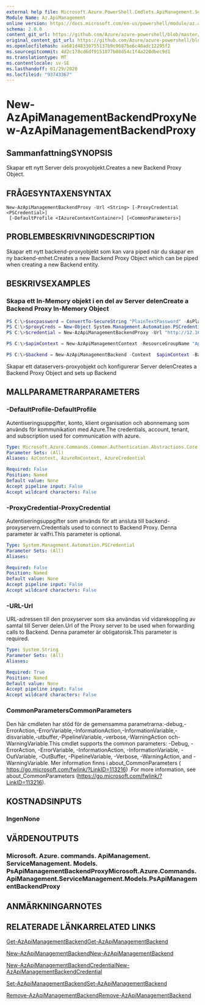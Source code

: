 ```yaml
---
external help file: Microsoft.Azure.PowerShell.Cmdlets.ApiManagement.ServiceManagement.dll-Help.xml
Module Name: Az.ApiManagement
online version: https://docs.microsoft.com/en-us/powershell/module/az.apimanagement/new-azapimanagementbackendproxy
schema: 2.0.0
content_git_url: https://github.com/Azure/azure-powershell/blob/master/src/ApiManagement/ApiManagement/help/New-AzApiManagementBackendProxy.md
original_content_git_url: https://github.com/Azure/azure-powershell/blob/master/src/ApiManagement/ApiManagement/help/New-AzApiManagementBackendProxy.md
ms.openlocfilehash: aa681d48330755137b9c9687be6c40adc12295f2
ms.sourcegitcommit: 4d2c178cd6df9151877b08d54c1f4a228dbec9d1
ms.translationtype: MT
ms.contentlocale: sv-SE
ms.lasthandoff: 01/29/2020
ms.locfileid: "93743367"
---
```

# <span data-ttu-id="e79ff-101">New-AzApiManagementBackendProxy</span><span class="sxs-lookup"><span data-stu-id="e79ff-101">New-AzApiManagementBackendProxy</span></span>

## <span data-ttu-id="e79ff-102">Sammanfattning</span><span class="sxs-lookup"><span data-stu-id="e79ff-102">SYNOPSIS</span></span>
<span data-ttu-id="e79ff-103">Skapar ett nytt Server dels proxyobjekt.</span><span class="sxs-lookup"><span data-stu-id="e79ff-103">Creates a new Backend Proxy Object.</span></span>

## <span data-ttu-id="e79ff-104">FRÅGESYNTAXEN</span><span class="sxs-lookup"><span data-stu-id="e79ff-104">SYNTAX</span></span>

```
New-AzApiManagementBackendProxy -Url <String> [-ProxyCredential <PSCredential>]
 [-DefaultProfile <IAzureContextContainer>] [<CommonParameters>]
```

## <span data-ttu-id="e79ff-105">PROBLEMBESKRIVNING</span><span class="sxs-lookup"><span data-stu-id="e79ff-105">DESCRIPTION</span></span>
<span data-ttu-id="e79ff-106">Skapar ett nytt backend-proxyobjekt som kan vara piped när du skapar en ny backend-enhet.</span><span class="sxs-lookup"><span data-stu-id="e79ff-106">Creates a new Backend Proxy Object which can be piped when creating a new Backend entity.</span></span>

## <span data-ttu-id="e79ff-107">BESKRIVS</span><span class="sxs-lookup"><span data-stu-id="e79ff-107">EXAMPLES</span></span>

### <span data-ttu-id="e79ff-108">Skapa ett In-Memory objekt i en del av Server delen</span><span class="sxs-lookup"><span data-stu-id="e79ff-108">Create a Backend Proxy In-Memory Object</span></span>
```powershell
PS C:\>$secpassword = ConvertTo-SecureString "PlainTextPassword" -AsPlainText -Force
PS C:\>$proxyCreds = New-Object System.Management.Automation.PSCredential ("foo", $secpassword)
PS C:\>$credential = New-AzApiManagementBackendProxy -Url "http://12.168.1.1:8080" -ProxyCredential $proxyCreds

PS C:\>$apimContext = New-AzApiManagementContext -ResourceGroupName "Api-Default-WestUS" -ServiceName "contoso"

PS C:\>$backend = New-AzApiManagementBackend -Context  $apimContext -BackendId 123 -Url 'https://contoso.com/awesomeapi' -Protocol http -Title "first backend" -SkipCertificateChainValidation $true -Proxy $credential -Description "backend with proxy server"
```

<span data-ttu-id="e79ff-109">Skapar ett dataservers-proxyobjekt och konfigurerar Server delen</span><span class="sxs-lookup"><span data-stu-id="e79ff-109">Creates a Backend Proxy Object and sets up Backend</span></span>

## <span data-ttu-id="e79ff-110">MALLPARAMETRAR</span><span class="sxs-lookup"><span data-stu-id="e79ff-110">PARAMETERS</span></span>

### <span data-ttu-id="e79ff-111">-DefaultProfile</span><span class="sxs-lookup"><span data-stu-id="e79ff-111">-DefaultProfile</span></span>
<span data-ttu-id="e79ff-112">Autentiseringsuppgifter, konto, klient organisation och abonnemang som används för kommunikation med Azure.</span><span class="sxs-lookup"><span data-stu-id="e79ff-112">The credentials, account, tenant, and subscription used for communication with azure.</span></span>

```yaml
Type: Microsoft.Azure.Commands.Common.Authentication.Abstractions.Core.IAzureContextContainer
Parameter Sets: (All)
Aliases: AzContext, AzureRmContext, AzureCredential

Required: False
Position: Named
Default value: None
Accept pipeline input: False
Accept wildcard characters: False
```

### <span data-ttu-id="e79ff-113">-ProxyCredential</span><span class="sxs-lookup"><span data-stu-id="e79ff-113">-ProxyCredential</span></span>
<span data-ttu-id="e79ff-114">Autentiseringsuppgifter som används för att ansluta till backend-proxyservern.</span><span class="sxs-lookup"><span data-stu-id="e79ff-114">Credentials used to connect to Backend Proxy.</span></span> <span data-ttu-id="e79ff-115">Denna parameter är valfri.</span><span class="sxs-lookup"><span data-stu-id="e79ff-115">This parameter is optional.</span></span>

```yaml
Type: System.Management.Automation.PSCredential
Parameter Sets: (All)
Aliases:

Required: False
Position: Named
Default value: None
Accept pipeline input: False
Accept wildcard characters: False
```

### <span data-ttu-id="e79ff-116">-URL</span><span class="sxs-lookup"><span data-stu-id="e79ff-116">-Url</span></span>
<span data-ttu-id="e79ff-117">URL-adressen till den proxyserver som ska användas vid vidarekoppling av samtal till Server delen.</span><span class="sxs-lookup"><span data-stu-id="e79ff-117">Url of the Proxy server to be used when forwarding calls to Backend.</span></span>
<span data-ttu-id="e79ff-118">Denna parameter är obligatorisk.</span><span class="sxs-lookup"><span data-stu-id="e79ff-118">This parameter is required.</span></span>

```yaml
Type: System.String
Parameter Sets: (All)
Aliases:

Required: True
Position: Named
Default value: None
Accept pipeline input: False
Accept wildcard characters: False
```

### <span data-ttu-id="e79ff-119">CommonParameters</span><span class="sxs-lookup"><span data-stu-id="e79ff-119">CommonParameters</span></span>
<span data-ttu-id="e79ff-120">Den här cmdleten har stöd för de gemensamma parametrarna:-debug,-ErrorAction,-ErrorVariable,-InformationAction,-InformationVariable,-disvariable,-utbuffer,-PipelineVariable,-verbose,-WarningAction och-WarningVariable.</span><span class="sxs-lookup"><span data-stu-id="e79ff-120">This cmdlet supports the common parameters: -Debug, -ErrorAction, -ErrorVariable, -InformationAction, -InformationVariable, -OutVariable, -OutBuffer, -PipelineVariable, -Verbose, -WarningAction, and -WarningVariable.</span></span> <span data-ttu-id="e79ff-121">Mer information finns i about_CommonParameters ( https://go.microsoft.com/fwlink/?LinkID=113216) .</span><span class="sxs-lookup"><span data-stu-id="e79ff-121">For more information, see about_CommonParameters (https://go.microsoft.com/fwlink/?LinkID=113216).</span></span>

## <span data-ttu-id="e79ff-122">KOSTNADS</span><span class="sxs-lookup"><span data-stu-id="e79ff-122">INPUTS</span></span>

### <span data-ttu-id="e79ff-123">Ingen</span><span class="sxs-lookup"><span data-stu-id="e79ff-123">None</span></span>

## <span data-ttu-id="e79ff-124">VÄRDEN</span><span class="sxs-lookup"><span data-stu-id="e79ff-124">OUTPUTS</span></span>

### <span data-ttu-id="e79ff-125">Microsoft. Azure. commands. ApiManagement. ServiceManagement. Models. PsApiManagementBackendProxy</span><span class="sxs-lookup"><span data-stu-id="e79ff-125">Microsoft.Azure.Commands.ApiManagement.ServiceManagement.Models.PsApiManagementBackendProxy</span></span>

## <span data-ttu-id="e79ff-126">ANMÄRKNINGAR</span><span class="sxs-lookup"><span data-stu-id="e79ff-126">NOTES</span></span>

## <span data-ttu-id="e79ff-127">RELATERADE LÄNKAR</span><span class="sxs-lookup"><span data-stu-id="e79ff-127">RELATED LINKS</span></span>

[<span data-ttu-id="e79ff-128">Get-AzApiManagementBackend</span><span class="sxs-lookup"><span data-stu-id="e79ff-128">Get-AzApiManagementBackend</span></span>](./Get-AzApiManagementBackend)

[<span data-ttu-id="e79ff-129">New-AzApiManagementBackend</span><span class="sxs-lookup"><span data-stu-id="e79ff-129">New-AzApiManagementBackend</span></span>](./New-AzApiManagementBackend.md)

[<span data-ttu-id="e79ff-130">New-AzApiManagementBackendCredential</span><span class="sxs-lookup"><span data-stu-id="e79ff-130">New-AzApiManagementBackendCredential</span></span>](./New-AzApiManagementBackendCredential.md)

[<span data-ttu-id="e79ff-131">Set-AzApiManagementBackend</span><span class="sxs-lookup"><span data-stu-id="e79ff-131">Set-AzApiManagementBackend</span></span>](./Set-AzApiManagementBackend.md)

[<span data-ttu-id="e79ff-132">Remove-AzApiManagementBackend</span><span class="sxs-lookup"><span data-stu-id="e79ff-132">Remove-AzApiManagementBackend</span></span>](./Remove-AzApiManagementBackend.md)
